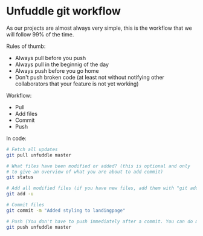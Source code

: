 # Unfuddle git workflow
As our projects are almost always very simple, this is the workflow that we will follow 99% of the time.

Rules of thumb:
- Always pull before you push
- Always pull in the beginnig of the day
- Always push before you go home
- Don't push broken code (at least not without notifying other collaborators that your feature is not yet working)

Workflow:
- Pull
- Add files
- Commit
- Push

In code:
```bash
# Fetch all updates
git pull unfuddle master

# What files have been modified or added? (this is optional and only 
# to give an overview of what you are about to add commit)
git status

# Add all modified files (if you have new files, add them with "git add -A")
git add -u

# Commit files
git commit -m "Added styling to landingpage"

# Push (You don't have to push immediately after a commit. You can do many commits and push them all at once)
git push unfuddle master
```






